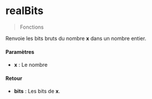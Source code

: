# realBits
> Fonctions

Renvoie les bits bruts du nombre **x** dans un nombre entier.

#### Paramètres

- **x** : Le nombre

#### Retour

- **bits** : Les bits de **x**.

